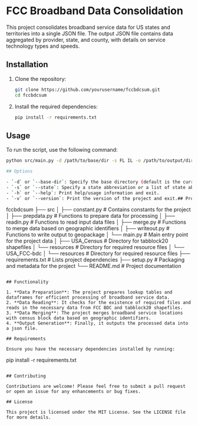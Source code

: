 # FCC Broadband Data Consolidation

This project consolidates broadband service data for US states and territories into a single JSON file. The output JSON file contains data aggregated by provider, state, and county, with details on service technology types and speeds.

## Installation

1. Clone the repository:
    ```sh
    git clone https://github.com/yourusername/fccbdcsum.git
    cd fccbdcsum
    ```

2. Install the required dependencies:
    ```sh
    pip install -r requirements.txt
    ```

## Usage

To run the script, use the following command:

```sh
python src/main.py -d /path/to/base/dir -s FL IL -o /path/to/output/dir

## Options

- `-d` or `--base-dir`: Specify the base directory (default is the current working directory).
- `-s` or `--state`: Specify a state abbreviation or a list of state abbreviations to process (default is to process all states).
- `-h` or `--help`: Print help/usage information and exit.
- `-v` or `--version`: Print the version of the project and exit.## Project Structure

```
fccbdcsum
├── src
│   ├── constant.py        # Contains constants for the project
│   ├── prepdata.py        # Functions to prepare data for processing
│   ├── readin.py          # Functions to read input data files
│   ├── merge.py           # Functions to merge data based on geographic identifiers
│   ├── writeout.py        # Functions to write output to geopackage
│   └── main.py            # Main entry point for the project
data
│   ├── USA_Census         # Directory for tabblock20 shapefiles
│       └── resources      # Directory for required resource files
│   └── USA_FCC-bdc
│       └── resources      # Directory for required resource files
├── requirements.txt       # Lists project dependencies
├── setup.py               # Packaging and metadata for the project
└── README.md              # Project documentation
```

## Functionality

1. **Data Preparation**: The project prepares lookup tables and dataframes for efficient processing of broadband service data.
2. **Data Reading**: It checks for the existence of required files and reads in the necessary data from FCC BDC and tabblock20 shapefiles.
3. **Data Merging**: The project merges broadband service locations with census block data based on geographic identifiers.
4. **Output Generation**: Finally, it outputs the processed data into a json file.

## Requirements

Ensure you have the necessary dependencies installed by running:

```
pip install -r requirements.txt
```

## Contributing

Contributions are welcome! Please feel free to submit a pull request or open an issue for any enhancements or bug fixes.

## License

This project is licensed under the MIT License. See the LICENSE file for more details.
